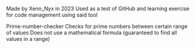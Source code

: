 Made by Xenn_Nyx in 2023
Used as a test of GitHub and learning exercise for code management using said tool

Prime-number-checker
Checks for prime numbers between certain range of values
Does not use a mathematical formula (guaranteed to find all values in a range)
